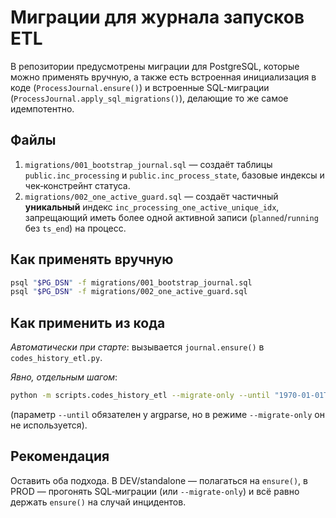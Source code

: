 # Миграции для журнала запусков ETL

В репозитории предусмотрены миграции для PostgreSQL, которые можно применять вручную,
а также есть встроенная инициализация в коде (`ProcessJournal.ensure()`) и встроенные
SQL-миграции (`ProcessJournal.apply_sql_migrations()`), делающие то же самое идемпотентно.

## Файлы

1. `migrations/001_bootstrap_journal.sql` — создаёт таблицы `public.inc_processing`
   и `public.inc_process_state`, базовые индексы и чек‑констрейнт статуса.
2. `migrations/002_one_active_guard.sql` — создаёт частичный **уникальный** индекс
   `inc_processing_one_active_unique_idx`, запрещающий иметь более одной активной
   записи (`planned`/`running` без `ts_end`) на процесс.

## Как применять вручную

```bash
psql "$PG_DSN" -f migrations/001_bootstrap_journal.sql
psql "$PG_DSN" -f migrations/002_one_active_guard.sql
```

## Как применить из кода

*Автоматически при старте*: вызывается `journal.ensure()` в `codes_history_etl.py`.

*Явно, отдельным шагом*:
```bash
python -m scripts.codes_history_etl --migrate-only --until "1970-01-01T00:00:00Z"
```
(параметр `--until` обязателен у argparse, но в режиме `--migrate-only` он не используется).

## Рекомендация

Оставить оба подхода. В DEV/standalone — полагаться на `ensure()`,
в PROD — прогонять SQL‑миграции (или `--migrate-only`) и всё равно держать `ensure()`
на случай инцидентов.
